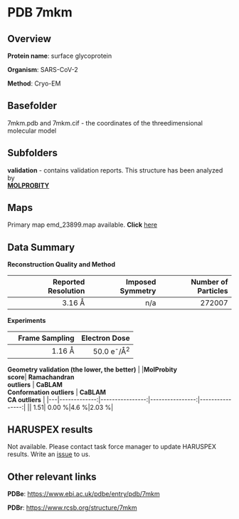 # PDB 7mkm

## Overview

**Protein name**: surface glycoprotein

**Organism**: SARS-CoV-2

**Method**: Cryo-EM



## Basefolder

7mkm.pdb and 7mkm.cif - the coordinates of the threedimensional molecular model

## Subfolders





**validation** - contains validation reports. This structure has been analyzed by <br>  [**MOLPROBITY**](https://github.com/thorn-lab/coronavirus_structural_task_force/tree/master/pdb/surface_glycoprotein/SARS-CoV-2/7mkm/validation/molprobity)    



## Maps

Primary map emd_23899.map available. **Click** [here](http://ftp.wwpdb.org/pub/emdb/structures/EMD-23899/map/) 

## Data Summary
**Reconstruction Quality and Method**

|   | Reported Resolution | Imposed Symmetry | Number of Particles |
|---|-------------:|----------------:|--------------:|
|   |3.16 Å|n/a|272007|

**Experiments**

|   | Frame Sampling | Electron Dose |
|---|-------------:|----------------:|
|   |1.16 Å|50.0 e<sup>-</sup>/Å<sup>2</sup>|

**Geometry validation (the lower, the better)**
|   |**MolProbity<br>score**| **Ramachandran<br>outliers** | **CaBLAM<br>Conformation outliers** | **CaBLAM<br>CA outliers** |
|---|-------------:|----------------:|----------------:|----------------:|
||  1.51|  0.00 %|4.6 %|2.03 %|

## HARUSPEX results

Not available. Please contact task force manager to update HARUSPEX results. Write an [issue](https://github.com/thorn-lab/coronavirus_structural_task_force/issues) to us.

## Other relevant links 
**PDBe**:  https://www.ebi.ac.uk/pdbe/entry/pdb/7mkm
 
**PDBr**: https://www.rcsb.org/structure/7mkm 
